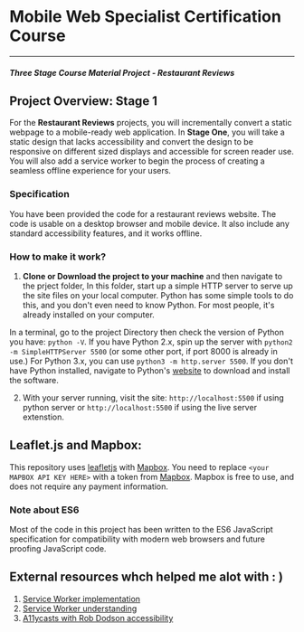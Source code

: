# Mobile Web Specialist Certification Course

---

#### _Three Stage Course Material Project - Restaurant Reviews_

## Project Overview: Stage 1

For the **Restaurant Reviews** projects, you will incrementally convert a static webpage to a mobile-ready web application. In **Stage One**, you will take a static design that lacks accessibility and convert the design to be responsive on different sized displays and accessible for screen reader use. You will also add a service worker to begin the process of creating a seamless offline experience for your users.

### Specification

You have been provided the code for a restaurant reviews website. The code is usable on a desktop browser and mobile device. It also include any standard accessibility features, and it works offline.

### How to make it work?

1. **Clone or Download the project to your machine** and then navigate to the prject folder, In this folder, start up a simple HTTP server to serve up the site files on your local computer. Python has some simple tools to do this, and you don't even need to know Python. For most people, it's already installed on your computer.

In a terminal, go to the project Directory then check the version of Python you have: `python -V`. If you have Python 2.x, spin up the server with `python2 -m SimpleHTTPServer 5500` (or some other port, if port 8000 is already in use.) For Python 3.x, you can use `python3 -m http.server 5500`. If you don't have Python installed, navigate to Python's [website](https://www.python.org/) to download and install the software.

2. With your server running, visit the site: `http://localhost:5500` if using python server or `http://localhost:5500` if using the live server extenstion.

## Leaflet.js and Mapbox:

This repository uses [leafletjs](https://leafletjs.com/) with [Mapbox](https://www.mapbox.com/). You need to replace `<your MAPBOX API KEY HERE>` with a token from [Mapbox](https://www.mapbox.com/). Mapbox is free to use, and does not require any payment information.

### Note about ES6

Most of the code in this project has been written to the ES6 JavaScript specification for compatibility with modern web browsers and future proofing JavaScript code.

## External resources whch helped me alot with : )

1. [Service Worker implementation](https://www.youtube.com/watch?v=ksXwaWHCW6k)
2. [Service Worker understanding](https://developers.google.com/web/fundamentals/primers/service-workers/)
3. [A11ycasts with Rob Dodson accessibility](https://www.youtube.com/playlist?list=PLNYkxOF6rcICWx0C9LVWWVqvHlYJyqw7g)
